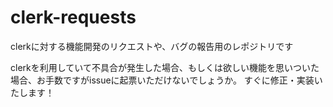 # clerk-requests
clerkに対する機能開発のリクエストや、バグの報告用のレポジトリです

clerkを利用していて不具合が発生した場合、もしくは欲しい機能を思いついた場合、お手数ですがissueに起票いただけないでしょうか。
すぐに修正・実装いたします！
